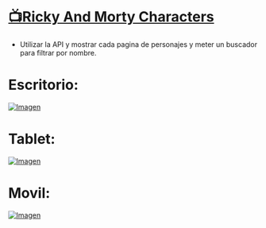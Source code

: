 # [📺Ricky And Morty Characters](https://davidfrontenddev.github.io/RickyAndMorty/)

- Utilizar la API y mostrar cada pagina de personajes y meter un buscador para filtrar por nombre.

# Escritorio:

[![Imagen](https://i.imgur.com/NppfMiX.png)](https://davidfrontenddev.github.io/RickyAndMorty/)

# Tablet:

[![Imagen](https://i.imgur.com/1JXWk9D.png)](https://davidfrontenddev.github.io/RickyAndMorty/)

# Movil:

[![Imagen](https://i.imgur.com/G2oRnIv.png)](https://davidfrontenddev.github.io/RickyAndMorty/)
